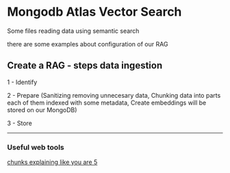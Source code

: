 # Mongodb Atlas Vector Search

Some files reading data using semantic search

there are some examples about configuration of our RAG

## Create a RAG - steps data ingestion

1 - Identify

2 - Prepare (Sanitizing removing unnecesary data, Chunking data into parts each of them indexed with some metadata, Create embeddings  will be stored on our MongoDB)

3 - Store

---

### Useful web tools

[chunks explaining like you are 5](https://chunkviz.up.railway.app/)


